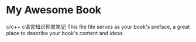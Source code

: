 # My Awesome Book

c/c++
c语言知识积累笔记
This file file serves as your book's preface, a great place to describe your book's content and ideas.
